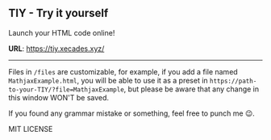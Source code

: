 ## TIY - Try it yourself

Launch your HTML code online!

**URL**: https://tiy.xecades.xyz/

---

Files in `/files` are customizable, for example, if you add a file named `MathjaxExample.html`, you will be able to use it as a preset in `https://path-to-your-TIY/?file=MathjaxExample`, but please be aware that any change in this window WON'T be saved.

If you found any grammar mistake or something, feel free to punch me 😉.

MIT LICENSE
